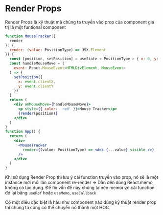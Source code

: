 # Render Props

Render Props là kỹ thuật mà chúng ta truyền vào prop của component giá trị là một funtional component

```jsx
function MouseTracker({
  render
}: {
  render: (value: PositionType) => JSX.Element
}) {
  const [position, setPosition] = useState < PositionType > { x: 0, y: 0 }
  const handleMouseMove = (
    event: React.MouseEvent<HTMLDivElement, MouseEvent>
  ) => {
    setPosition({
      x: event.clientX,
      y: event.clientY
    })
  }
  return (
    <div onMouseMove={handleMouseMove}>
      <p style={{ color: 'red' }}>Mouse Tracker</p>
      {render(position)}
    </div>
  )
}
function App() {
  return (
    <div>
      <MouseTracker
        render={(value: PositionType) => <Ads {...value} visible />}
      />
    </div>
  )
}
```

Khi sử dụng Render Prop thì lưu ý cái function truyền vào prop, nó sẽ là một instance mới mỗi lần component re-render => Dẫn đến dùng React.memo không có tác dụng. Để fix vấn đề này chúng ta nên memorize cái function đó lại bằng `useRef` hoặc `useMemo`, `useCallback`

Có một điều đặc biệt là hầu như component nào dùng kỹ thuật render prop thì chúng ta cũng có thể chuyển nó thành một HOC
